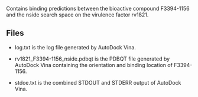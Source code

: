 Contains binding predictions between the bioactive compound F3394-1156 and the nside search space on the virulence factor rv1821.

## Files

- log.txt is the log file generated by AutoDock Vina.

- rv1821_F3394-1156_nside.pdbqt is the PDBQT file generated by AutoDock Vina containing the orientation and binding location of F3394-1156.

- stdoe.txt is the combined STDOUT and STDERR output of AutoDock Vina.

